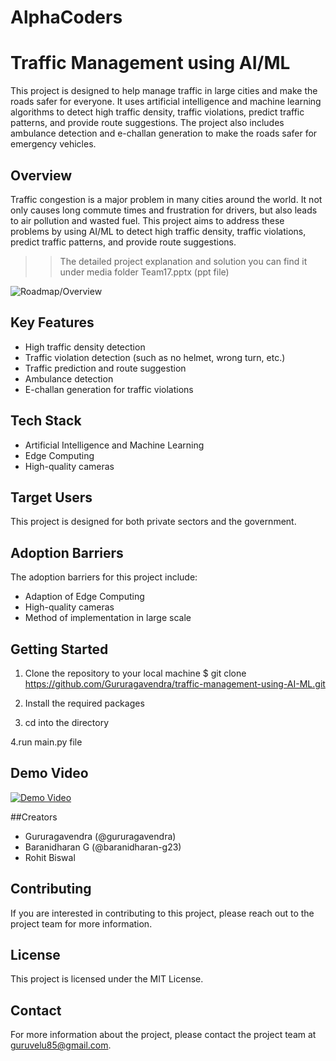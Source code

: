 # AlphaCoders
# Traffic Management using AI/ML

This project is designed to help manage traffic in large cities and make the roads safer for everyone. It uses artificial intelligence and machine learning algorithms to detect high traffic density, traffic violations, predict traffic patterns, and provide route suggestions. The project also includes ambulance detection and e-challan generation to make the roads safer for emergency vehicles.

## Overview

Traffic congestion is a major problem in many cities around the world. It not only causes long commute times and frustration for drivers, but also leads to air pollution and wasted fuel. This project aims to address these problems by using AI/ML to detect high traffic density, traffic violations, predict traffic patterns, and provide route suggestions.

>>The detailed project explanation and solution you can find it under media folder Team17.pptx (ppt file)

![Roadmap/Overview](https://github.com/Gururagavendra/AlphaCoders/blob/main/media/Block%20Diagram.png)

## Key Features

- High traffic density detection
- Traffic violation detection (such as no helmet, wrong turn, etc.)
- Traffic prediction and route suggestion
- Ambulance detection
- E-challan generation for traffic violations

## Tech Stack

- Artificial Intelligence and Machine Learning
- Edge Computing
- High-quality cameras

## Target Users

This project is designed for both private sectors and the government.

## Adoption Barriers

The adoption barriers for this project include:

- Adaption of Edge Computing
- High-quality cameras
- Method of implementation in large scale

## Getting Started

1. Clone the repository to your local machine
$ git clone https://github.com/Gururagavendra/traffic-management-using-AI-ML.git

2. Install the required packages

3. cd into the directory

4.run main.py file


## Demo Video
<a href="https://youtu.be/Wk3GxuGkH8k">
  <img src="https://www.aiplusinfo.com/wp-content/uploads/2022/03/AI-in-Traffic-Management-.jpg" alt="Demo Video">
</a>

##Creators

- Gururagavendra (@gururagavendra)
- Baranidharan G (@baranidharan-g23)
- Rohit Biswal

## Contributing

If you are interested in contributing to this project, please reach out to the project team for more information.

## License

This project is licensed under the MIT License.

## Contact

For more information about the project, please contact the project team at guruvelu85@gmail.com.
